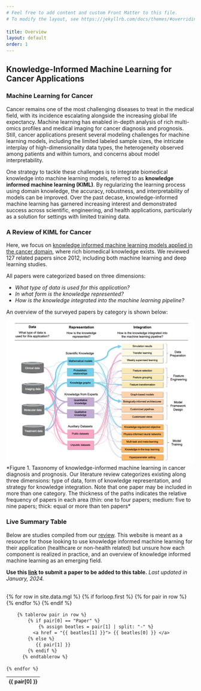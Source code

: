 ```yaml
---
# Feel free to add content and custom Front Matter to this file.
# To modify the layout, see https://jekyllrb.com/docs/themes/#overriding-theme-defaults

title: Overview 
layout: default
order: 1
---
```


## Knowledge-Informed Machine Learning for Cancer Applications

### Machine Learning for Cancer 

Cancer remains one of the most challenging diseases to treat in the medical field, with its incidence escalating alongside the increasing global life expectancy. Machine learning has enabled in-depth analysis of rich multi-omics profiles and medical imaging for cancer diagnosis and prognosis. Still, cancer applications present several modeling challenges for machine learning models, including the limited labeled sample sizes, the intricate interplay of high-dimensionality data types, the heterogeneity observed among patients and within tumors, and concerns about model interpretability. 

One strategy to tackle these challenges is to integrate biomedical knowledge into machine learning models, referred to as **knowledge informed machine learning (KIML)**. By regularizing the learning process using domain knowledge, the accuracy, robustness, and interpretability of models can be improved. Over the past decase, knowledge-informed machine learning has garnered increasing interest and demonstrated success across scientific, engineering, and health applications, particularly as a solution for settings with limited training data. 

### A Review of KIML for Cancer 

Here, we focus on [knowledge informed machine learning models applied in the cancer domain](https://arxiv.org/abs/2401.06406), where rich biomedical knowledge exists. We reviewed 127 related papers since 2012, including both machine learning and deep learning studies.

All papers were categorized based on three dimensions:

* *What type of data is used for this application?*
* *In what form is the knowledge represented?*
* *How is the knowledge integrated into the machine learning pipeline?*

An overview of the surveyed papers by category is shown below:

<img src="images/Figure2.png" alt="figure2" width="1000" class="center" margin="auto"/>
*Figure 1. Taxonomy of knowledge-informed machine learning in cancer diagnosis and prognosis. Our literature review categorizes existing along three dimensions: type of data, form of knowledge representation, and strategy for knowledge integration. Note that one paper may be included in more than one category. The thickness of the paths indicates the relative frequency of papers in each area (thin: one to four papers; medium: five to nine papers; thick: equal or more than ten papers*

### Live Summary Table

Below are studies compiled from our [review](https://arxiv.org/abs/2401.06406). This website is meant as a resource for those looking to use knowledge informed machine learning for their application (healthcare or non-health related) but unsure how each component is realized in practice, and an overview of knowledge informed machine learning as an emerging field.

**Use this [link](https://forms.gle/5kpcCzYFpy5vYhGp8) to submit a paper to be added to this table.** *Last updated in January, 2024.*

<br />
<table id = "kiml" class="display">
  {% for row in site.data.mgl %}
      {% if forloop.first %}
        <thead>
        <tr>
          {% for pair in row %}
            <th>{{ pair[0] }}</th>
          {% endfor %}
        </tr>
        </thead>
      {% endif %}
    
        {% tablerow pair in row %}
      		{% if pair[0] == "Paper" %}
      			{% assign beatles = pair[1] | split: "-" %}
      		  <a href = "{{ beatles[1] }}"> {{ beatles[0] }} </a> 
      		{% else %}
      		   {{ pair[1] }}
      		{% endif %}
          {% endtablerow %}
      
    {% endfor %}
</table>

<!-- Include jQuery 
<script src="https://code.jquery.com/jquery-3.6.0.min.js"></script>
-->
<!-- Include DataTables CSS and JS 
<link rel="stylesheet" type="text/css" href="https://cdn.datatables.net/1.11.6/css/jquery.dataTables.min.css">
<script type="text/javascript" charset="utf8" src="https://cdn.datatables.net/1.11.6/js/jquery.dataTables.min.js"></script>
-->
<!-- Include DataTables Buttons CSS and JS 
<link rel="stylesheet" type="text/css" href="https://cdn.datatables.net/buttons/2.2.9/css/buttons.dataTables.min.css">
<script type="text/javascript" charset="utf8" src="https://cdn.datatables.net/buttons/2.2.9/js/dataTables.buttons.min.js"></script>
<script type="text/javascript" charset="utf8" src="https://cdn.datatables.net/buttons/2.2.9/js/buttons.colVis.min.js"></script>
-->
<link href="https://cdn.datatables.net/1.13.8/css/jquery.dataTables.css" rel="stylesheet">
<link href="https://cdn.datatables.net/buttons/2.4.2/css/buttons.dataTables.css" rel="stylesheet">
<link href="https://cdn.datatables.net/colreorder/1.7.0/css/colReorder.dataTables.css" rel="stylesheet">
<link href="https://cdn.datatables.net/responsive/2.5.0/css/responsive.dataTables.css" rel="stylesheet">
<link href="https://cdn.datatables.net/scroller/2.3.0/css/scroller.dataTables.css" rel="stylesheet">
<link href="https://cdn.datatables.net/select/1.7.0/css/select.dataTables.css" rel="stylesheet">
 
<script src="https://code.jquery.com/jquery-3.7.0.js"></script>
<script src="https://cdn.datatables.net/1.13.8/js/jquery.dataTables.js"></script>
<script src="https://cdn.datatables.net/buttons/2.4.2/js/dataTables.buttons.js"></script>
<script src="https://cdn.datatables.net/colreorder/1.7.0/js/dataTables.colReorder.js"></script>
<script src="https://cdn.datatables.net/responsive/2.5.0/js/dataTables.responsive.js"></script>
<script src="https://cdn.datatables.net/scroller/2.3.0/js/dataTables.scroller.js"></script>
<script src="https://cdn.datatables.net/select/1.7.0/js/dataTables.select.js"></script>

<script type="text/javascript" class="init">
new DataTable('#kiml', {
    paging: true,
    scrollCollapse: false,
    scrollY: '800px',
    scrollX: true,
    //ordering: true,
    buttons: ['copy', 'csv'],
    //autoWidth: true,
    //scroller: {
    //  rowHeight: 20
    //},
    //scroller.rowHeight: 20,
    dom: 'B<"clear">lfrtip',
    columnDefs: [{ "width": "50%", "targets": [3]}]
  });
</script>

  

<br />
<br />




